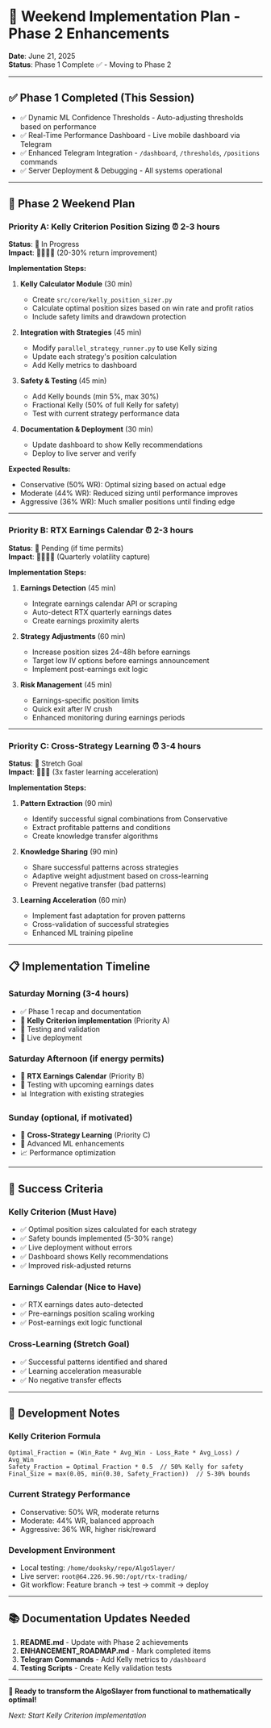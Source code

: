 # 🚀 Weekend Implementation Plan - Phase 2 Enhancements

**Date**: June 21, 2025  
**Status**: Phase 1 Complete ✅ - Moving to Phase 2

---

## ✅ **Phase 1 Completed (This Session)**
- ✅ Dynamic ML Confidence Thresholds - Auto-adjusting thresholds based on performance
- ✅ Real-Time Performance Dashboard - Live mobile dashboard via Telegram
- ✅ Enhanced Telegram Integration - `/dashboard`, `/thresholds`, `/positions` commands
- ✅ Server Deployment & Debugging - All systems operational

---

## 🎯 **Phase 2 Weekend Plan**

### **Priority A: Kelly Criterion Position Sizing** ⏰ 2-3 hours
**Status**: 🔄 In Progress  
**Impact**: 🌟🌟🌟🌟 (20-30% return improvement)

**Implementation Steps:**
1. **Kelly Calculator Module** (30 min)
   - Create `src/core/kelly_position_sizer.py`
   - Calculate optimal position sizes based on win rate and profit ratios
   - Include safety limits and drawdown protection

2. **Integration with Strategies** (45 min)
   - Modify `parallel_strategy_runner.py` to use Kelly sizing
   - Update each strategy's position calculation
   - Add Kelly metrics to dashboard

3. **Safety & Testing** (45 min)
   - Add Kelly bounds (min 5%, max 30%)
   - Fractional Kelly (50% of full Kelly for safety)
   - Test with current strategy performance data

4. **Documentation & Deployment** (30 min)
   - Update dashboard to show Kelly recommendations
   - Deploy to live server and verify

**Expected Results:**
- Conservative (50% WR): Optimal sizing based on actual edge
- Moderate (44% WR): Reduced sizing until performance improves
- Aggressive (36% WR): Much smaller positions until finding edge

---

### **Priority B: RTX Earnings Calendar** ⏰ 2-3 hours
**Status**: 📅 Pending (if time permits)  
**Impact**: 🌟🌟🌟🌟 (Quarterly volatility capture)

**Implementation Steps:**
1. **Earnings Detection** (45 min)
   - Integrate earnings calendar API or scraping
   - Auto-detect RTX quarterly earnings dates
   - Create earnings proximity alerts

2. **Strategy Adjustments** (60 min)
   - Increase position sizes 24-48h before earnings
   - Target low IV options before earnings announcement
   - Implement post-earnings exit logic

3. **Risk Management** (45 min)
   - Earnings-specific position limits
   - Quick exit after IV crush
   - Enhanced monitoring during earnings periods

---

### **Priority C: Cross-Strategy Learning** ⏰ 3-4 hours
**Status**: 📅 Stretch Goal  
**Impact**: 🌟🌟🌟 (3x faster learning acceleration)

**Implementation Steps:**
1. **Pattern Extraction** (90 min)
   - Identify successful signal combinations from Conservative
   - Extract profitable patterns and conditions
   - Create knowledge transfer algorithms

2. **Knowledge Sharing** (90 min)
   - Share successful patterns across strategies
   - Adaptive weight adjustment based on cross-learning
   - Prevent negative transfer (bad patterns)

3. **Learning Acceleration** (60 min)
   - Implement fast adaptation for proven patterns
   - Cross-validation of successful strategies
   - Enhanced ML training pipeline

---

## 📋 **Implementation Timeline**

### **Saturday Morning** (3-4 hours)
- ✅ Phase 1 recap and documentation
- 🔄 **Kelly Criterion implementation** (Priority A)
- 🧪 Testing and validation
- 🚀 Live deployment

### **Saturday Afternoon** (if energy permits)
- 📅 **RTX Earnings Calendar** (Priority B)
- 🧪 Testing with upcoming earnings dates
- 📊 Integration with existing strategies

### **Sunday** (optional, if motivated)
- 🧠 **Cross-Strategy Learning** (Priority C)
- 🔬 Advanced ML enhancements
- 📈 Performance optimization

---

## 🎯 **Success Criteria**

### **Kelly Criterion (Must Have)**
- ✅ Optimal position sizes calculated for each strategy
- ✅ Safety bounds implemented (5-30% range)
- ✅ Live deployment without errors
- ✅ Dashboard shows Kelly recommendations
- ✅ Improved risk-adjusted returns

### **Earnings Calendar (Nice to Have)**
- ✅ RTX earnings dates auto-detected
- ✅ Pre-earnings position scaling working
- ✅ Post-earnings exit logic functional

### **Cross-Learning (Stretch Goal)**
- ✅ Successful patterns identified and shared
- ✅ Learning acceleration measurable
- ✅ No negative transfer effects

---

## 🔧 **Development Notes**

### **Kelly Criterion Formula**
```
Optimal_Fraction = (Win_Rate * Avg_Win - Loss_Rate * Avg_Loss) / Avg_Win
Safety_Fraction = Optimal_Fraction * 0.5  // 50% Kelly for safety
Final_Size = max(0.05, min(0.30, Safety_Fraction))  // 5-30% bounds
```

### **Current Strategy Performance**
- Conservative: 50% WR, moderate returns
- Moderate: 44% WR, balanced approach  
- Aggressive: 36% WR, higher risk/reward

### **Development Environment**
- Local testing: `/home/dooksky/repo/AlgoSlayer/`
- Live server: `root@64.226.96.90:/opt/rtx-trading/`
- Git workflow: Feature branch → test → commit → deploy

---

## 📚 **Documentation Updates Needed**

1. **README.md** - Update with Phase 2 achievements
2. **ENHANCEMENT_ROADMAP.md** - Mark completed items
3. **Telegram Commands** - Add Kelly metrics to `/dashboard`
4. **Testing Scripts** - Create Kelly validation tests

---

**🚀 Ready to transform the AlgoSlayer from functional to mathematically optimal!**

*Next: Start Kelly Criterion implementation*